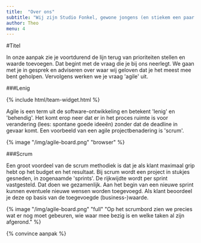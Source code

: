 ```yaml
---
title:  "Over ons"
subtitle: "Wij zijn Studio Fonkel, gewone jongens (en stiekem een paar meiden) die mooie dingen maken."
author: Theo
menu: 4
---
```


#Titel

In onze aanpak zie je voortdurend de lijn terug van prioriteiten stellen en waarde toevoegen. Dat begint met de vraag die je bij ons neerlegt. We gaan met je in gesprek en adviseren over waar wij geloven dat je het meest mee bent geholpen. Vervolgens werken we je vraag 'agile' uit.

###Lenig

{% include html/team-widget.html %}

Agile is een term uit de software-ontwikkeling en betekent 'lenig' en 'behendig'. Het komt erop neer dat er in het proces ruimte is voor verandering (lees: spontane goede ideeën) zonder dat de deadline in gevaar komt. Een voorbeeld van een agile projectbenadering is 'scrum'.

{% image "/img/agile-board.png" "browser" %}

###Scrum

Een groot voordeel van de scrum methodiek is dat je als klant maximaal grip hebt op het budget en het resultaat. Bij scrum wordt een project in stukjes gesneden, in zogenaamde 'sprints'. De rijkwijdte wordt per sprint vastgesteld. Dat doen we gezamenlijk. Aan het begin van een nieuwe sprint kunnen eventuele nieuwe wensen worden toegevoegd. Als klant beoordeel je deze op basis van de toegevoegde (business-)waarde.

{% image "/img/agile-board.png" "full" "Op het scrumbord zien we precies wat er nog moet gebeuren, wie waar mee bezig is en welke taken al zijn afgerond." %}

{% convince aanpak %}

